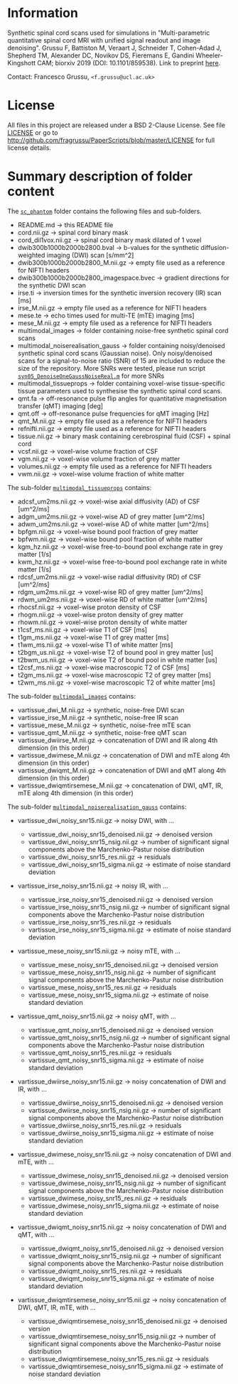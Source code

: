 # Information
Synthetic spinal cord scans used for simulations in "Multi-parametric quantitative spinal cord MRI with unified signal readout and image denoising". Grussu F, Battiston M, Veraart J, Schneider T, Cohen-Adad J, Shepherd TM, Alexander DC, Novikov DS, Fieremans E, Gandini Wheeler-Kingshott CAM; biorxiv 2019 (DOI: 10.1101/859538). Link to preprint [here](http://doi.org/10.1101/859538).


Contact: Francesco Grussu, `<f.grussu@ucl.ac.uk>`


# License
All files in this project are released under a BSD 2-Clause License.
See file [LICENSE](http://github.com/fragrussu/PaperScripts/blob/master/LICENSE) or go to http://github.com/fragrussu/PaperScripts/blob/master/LICENSE for full license details.


# Summary description of folder content
The [`sc_phantom`](http://github.com/fragrussu/PaperScripts/tree/master/sc_unireadout/sc_phantom) folder contains the following files and sub-folders.

* README.md -> this README file
* cord.nii.gz -> spinal cord binary mask
* cord_dil1vox.nii.gz -> spinal cord binary mask dilated of 1 voxel
* dwib300b1000b2000b2800.bval -> b-values for the synthetic diffusion-weighted imaging (DWI) scan [s/mm^2]
* dwib300b1000b2000b2800_M.nii.gz -> empty file used as a reference for NIFTI headers
* dwib300b1000b2000b2800_imagespace.bvec -> gradient directions for the synthetic DWI scan
* irse.ti -> inversion times for the synthetic inversion recovery (IR) scan [ms]
* irse_M.nii.gz -> empty file used as a reference for NIFTI headers
* mese.te -> echo times used for multi-TE (mTE) imaging [ms]
* mese_M.nii.gz -> empty file used as a reference for NIFTI headers
* multimodal_images -> folder containing noise-free synthetic spinal cord scans
* multimodal_noiserealisation_gauss -> folder containing noisy/denoised synthetic spinal cord scans (Gaussian noise). Only noisy/denoised scans for a signal-to-noise ratio (SNR) of 15 are included to reduce the size of the repository. More SNRs were tested, please run script [`syn05_DenoiseOneGaussNoiseReal.m`](https://github.com/fragrussu/PaperScripts/blob/master/sc_unireadout/simulations/syn05_DenoiseOneGaussNoiseReal.m) for more SNRs
* multimodal_tissueprops -> folder containing voxel-wise tissue-specific tissue parameters used to synthesise the synthetic spinal cord scans.
* qmt.fa -> off-resonance pulse flip angles for quantitative magnetisation transfer (qMT) imaging [deg]
* qmt.off -> off-resonance pulse frequencies for qMT imaging [Hz]
* qmt_M.nii.gz -> empty file used as a reference for NIFTI headers
* refnifti.nii.gz -> empty file used as a reference for NIFTI headers
* tissue.nii.gz -> binary mask containing cerebrospinal fluid (CSF) + spinal cord
* vcsf.nii.gz -> voxel-wise volume fraction of CSF
* vgm.nii.gz -> voxel-wise volume fraction of grey matter
* volumes.nii.gz -> empty file used as a reference for NIFTI headers
* vwm.nii.gz -> voxel-wise volume fraction of white matter



The sub-folder [`multimodal_tissueprops`](http://github.com/fragrussu/PaperScripts/tree/master/sc_unireadout/sc_phantom/multimodal_tissueprops) contains:
* adcsf_um2ms.nii.gz -> voxel-wise axial diffusivity (AD) of CSF [um^2/ms]
* adgm_um2ms.nii.gz -> voxel-wise AD of grey matter [um^2/ms]
* adwm_um2ms.nii.gz -> voxel-wise AD of white matter [um^2/ms]
* bpfgm.nii.gz -> voxel-wise bound pool fraction of grey matter
* bpfwm.nii.gz -> voxel-wise bound pool fraction of white matter
* kgm_hz.nii.gz -> voxel-wise free-to-bound pool exchange rate in grey matter [1/s]
* kwm_hz.nii.gz -> voxel-wise free-to-bound pool exchange rate in white matter [1/s]
* rdcsf_um2ms.nii.gz -> voxel-wise radial diffusivity (RD) of CSF [um^2/ms]
* rdgm_um2ms.nii.gz -> voxel-wise RD of grey matter [um^2/ms]
* rdwm_um2ms.nii.gz -> voxel-wise RD of white matter [um^2/ms]
* rhocsf.nii.gz -> voxel-wise proton density of CSF
* rhogm.nii.gz -> voxel-wise proton density of grey matter
* rhowm.nii.gz -> voxel-wise proton density of white matter
* t1csf_ms.nii.gz -> voxel-wise T1 of CSF [ms]
* t1gm_ms.nii.gz -> voxel-wise T1 of grey matter [ms]
* t1wm_ms.nii.gz -> voxel-wise T1 of white matter [ms]
* t2bgm_us.nii.gz -> voxel-wise T2 of bound pool in grey matter [us] 
* t2bwm_us.nii.gz -> voxel-wise T2 of bound pool in white matter [us]
* t2csf_ms.nii.gz -> voxel-wise macroscopic T2 of CSF [ms]
* t2gm_ms.nii.gz -> voxel-wise macroscopic T2 of grey matter [ms]
* t2wm_ms.nii.gz -> voxel-wise macroscopic T2 of white matter [ms]



The sub-folder [`multimodal_images`](http://github.com/fragrussu/PaperScripts/tree/master/sc_unireadout/sc_phantom/multimodal_images) contains:
* vartissue_dwi_M.nii.gz -> synthetic, noise-free DWI scan
* vartissue_irse_M.nii.gz -> synthetic, noise-free IR scan
* vartissue_mese_M.nii.gz -> synthetic, noise-free mTE scan
* vartissue_qmt_M.nii.gz -> synthetic, noise-free qMT scan
* vartissue_dwiirse_M.nii.gz -> concatenation of DWI and IR along 4th dimension (in this order)
* vartissue_dwimese_M.nii.gz -> concatenation of DWI and mTE along 4th dimension (in this order)
* vartissue_dwiqmt_M.nii.gz -> concatenation of DWI and qMT along 4th dimension (in this order)
* vartissue_dwiqmtirsemese_M.nii.gz -> concatenation of DWI, qMT, IR, mTE along 4th dimension (in this order)



The sub-folder [`multimodal_noiserealisation_gauss`](http://github.com/fragrussu/PaperScripts/tree/master/sc_unireadout/sc_phantom/multimodal_noiserealisation_gauss) contains:
* vartissue_dwi_noisy_snr15.nii.gz -> noisy DWI, with ...
    * vartissue_dwi_noisy_snr15_denoised.nii.gz -> denoised version
    * vartissue_dwi_noisy_snr15_nsig.nii.gz -> number of significant signal components above the Marchenko-Pastur noise distribution
    * vartissue_dwi_noisy_snr15_res.nii.gz -> residuals
    * vartissue_dwi_noisy_snr15_sigma.nii.gz -> estimate of noise standard deviation

* vartissue_irse_noisy_snr15.nii.gz -> noisy IR, with ...
    * vartissue_irse_noisy_snr15_denoised.nii.gz -> denoised version
    * vartissue_irse_noisy_snr15_nsig.nii.gz -> number of significant signal components above the Marchenko-Pastur noise distribution
    * vartissue_irse_noisy_snr15_res.nii.gz -> residuals
    * vartissue_irse_noisy_snr15_sigma.nii.gz -> estimate of noise standard deviation

* vartissue_mese_noisy_snr15.nii.gz -> noisy mTE, with ...
    * vartissue_mese_noisy_snr15_denoised.nii.gz -> denoised version
    * vartissue_mese_noisy_snr15_nsig.nii.gz  -> number of significant signal components above the Marchenko-Pastur noise distribution
    * vartissue_mese_noisy_snr15_res.nii.gz -> residuals
    * vartissue_mese_noisy_snr15_sigma.nii.gz -> estimate of noise standard deviation

* vartissue_qmt_noisy_snr15.nii.gz -> noisy qMT, with ...
    * vartissue_qmt_noisy_snr15_denoised.nii.gz -> denoised version
    * vartissue_qmt_noisy_snr15_nsig.nii.gz -> number of significant signal components above the Marchenko-Pastur noise distribution
    * vartissue_qmt_noisy_snr15_res.nii.gz -> residuals
    * vartissue_qmt_noisy_snr15_sigma.nii.gz -> estimate of noise standard deviation

* vartissue_dwiirse_noisy_snr15.nii.gz -> noisy concatenation of DWI and IR, with ...
    * vartissue_dwiirse_noisy_snr15_denoised.nii.gz -> denoised version
    * vartissue_dwiirse_noisy_snr15_nsig.nii.gz -> number of significant signal components above the Marchenko-Pastur noise distribution
    * vartissue_dwiirse_noisy_snr15_res.nii.gz -> residuals
    * vartissue_dwiirse_noisy_snr15_sigma.nii.gz -> estimate of noise standard deviation

* vartissue_dwimese_noisy_snr15.nii.gz -> noisy concatenation of DWI and mTE, with ...
    * vartissue_dwimese_noisy_snr15_denoised.nii.gz -> denoised version
    * vartissue_dwimese_noisy_snr15_nsig.nii.gz -> number of significant signal components above the Marchenko-Pastur noise distribution
    * vartissue_dwimese_noisy_snr15_res.nii.gz -> residuals
    * vartissue_dwimese_noisy_snr15_sigma.nii.gz -> estimate of noise standard deviation

* vartissue_dwiqmt_noisy_snr15.nii.gz -> noisy concatenation of DWI and qMT, with ...
    * vartissue_dwiqmt_noisy_snr15_denoised.nii.gz -> denoised version
    * vartissue_dwiqmt_noisy_snr15_nsig.nii.gz -> number of significant signal components above the Marchenko-Pastur noise distribution
    * vartissue_dwiqmt_noisy_snr15_res.nii.gz -> residuals
    * vartissue_dwiqmt_noisy_snr15_sigma.nii.gz -> estimate of noise standard deviation

* vartissue_dwiqmtirsemese_noisy_snr15.nii.gz -> noisy concatenation of DWI, qMT, IR, mTE, with ...
    * vartissue_dwiqmtirsemese_noisy_snr15_denoised.nii.gz -> denoised version
    * vartissue_dwiqmtirsemese_noisy_snr15_nsig.nii.gz -> number of significant signal components above the Marchenko-Pastur noise distribution
    * vartissue_dwiqmtirsemese_noisy_snr15_res.nii.gz -> residuals
    * vartissue_dwiqmtirsemese_noisy_snr15_sigma.nii.gz -> estimate of noise standard deviation

